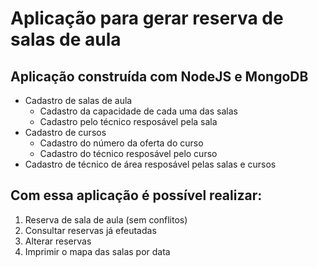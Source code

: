 # Aplicação para gerar reserva de salas de aula

## Aplicação construída com NodeJS e MongoDB
- Cadastro de salas de aula
  - Cadastro da capacidade de cada uma das salas
  - Cadastro pelo técnico resposável pela sala
- Cadastro de cursos 
  - Cadastro do número da oferta do curso
  - Cadastro do técnico resposável pelo curso
- Cadastro de técnico de área resposável pelas salas e cursos

## Com essa aplicação é possível realizar:
1. Reserva de sala de aula (sem conflitos)
1. Consultar reservas já efeutadas
1. Alterar reservas
1. Imprimir o mapa das salas por data

## 


